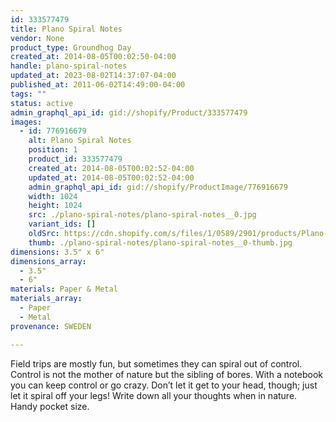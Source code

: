 ```yaml
---
id: 333577479
title: Plano Spiral Notes
vendor: None
product_type: Groundhog Day
created_at: 2014-08-05T00:02:50-04:00
handle: plano-spiral-notes
updated_at: 2023-08-02T14:37:07-04:00
published_at: 2011-06-02T14:49:00-04:00
tags: ""
status: active
admin_graphql_api_id: gid://shopify/Product/333577479
images:
  - id: 776916679
    alt: Plano Spiral Notes
    position: 1
    product_id: 333577479
    created_at: 2014-08-05T00:02:52-04:00
    updated_at: 2014-08-05T00:02:52-04:00
    admin_graphql_api_id: gid://shopify/ProductImage/776916679
    width: 1024
    height: 1024
    src: ./plano-spiral-notes/plano-spiral-notes__0.jpg
    variant_ids: []
    oldSrc: https://cdn.shopify.com/s/files/1/0589/2901/products/Plano-Spiral-Notes.jpeg?v=1407211372
    thumb: ./plano-spiral-notes/plano-spiral-notes__0-thumb.jpg
dimensions: 3.5" x 6"
dimensions_array:
  - 3.5"
  - 6"
materials: Paper & Metal
materials_array:
  - Paper
  - Metal
provenance: SWEDEN

---
```


Field trips are mostly fun, but sometimes they can spiral out of control. Control is not the mother of nature but the sibling of bores. With a notebook you can keep control or go crazy. Don’t let it get to your head, though; just let it spiral off your legs! Write down all your thoughts when in nature. Handy pocket size.